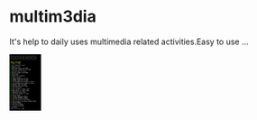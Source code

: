 # multim3dia
It's help to daily uses multimedia related activities.Easy to use ...

<p align="center">

<img src="https://github.com/Ba-hub/multim3dia/raw/main/menu.jpg" height="100"><br>



</p>
